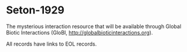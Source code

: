 # Seton-1929
The mysterious interaction resource that will be available through Global Biotic Interactions (GloBI, http://globalbioticinteractions.org).

All records have links to EOL records.

